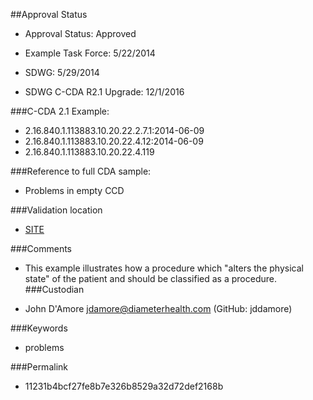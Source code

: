 ##Approval Status 

* Approval Status: Approved
* Example Task Force: 5/22/2014
* SDWG: 5/29/2014

* SDWG C-CDA R2.1 Upgrade: 12/1/2016    

###C-CDA 2.1 Example: 

* 2.16.840.1.113883.10.20.22.2.7.1:2014-06-09
* 2.16.840.1.113883.10.20.22.4.12:2014-06-09
* 2.16.840.1.113883.10.20.22.4.119

###Reference to full CDA sample:
* Problems in empty CCD


###Validation location

* [SITE](https://sitenv.org/c-cda-validator)


###Comments

* This example illustrates how a procedure which "alters the physical state" of the patient and should be classified as a procedure.
###Custodian

* John D'Amore jdamore@diameterhealth.com (GitHub: jddamore)



###Keywords

* problems

###Permalink 

* 11231b4bcf27fe8b7e326b8529a32d72def2168b